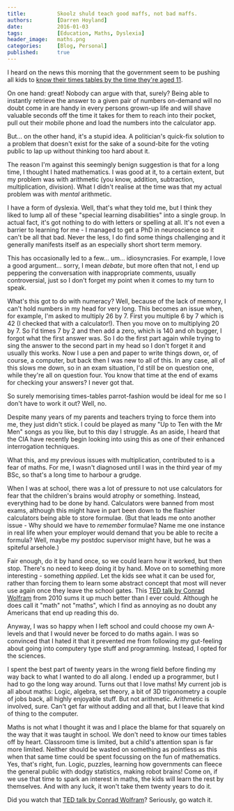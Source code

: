 ```yaml
---
title:          Skoolz shuld teach good maffs, not bad maffs.
authors:        [Darren Hoyland]
date:           2016-01-03
tags:           [Education, Maths, Dyslexia]
header_image:   maths.png
categories:     [Blog, Personal]
published:      true
---
```


I heard on the news this morning that the government seem to be pushing all kids to [know their times tables by the time they're aged 11](http://www.bbc.co.uk/news/education-35216318).

On one hand: great! Nobody can argue with that, surely? Being able to instantly retrieve the answer to a given pair of numbers on-demand will no doubt come in are handy in every persons grown-up life and will shave valuable seconds off the time it takes for them to reach into their pocket, pull out their mobile phone and load the numbers into the calculator app.

But... on the other hand, it's a stupid idea. A politician's quick-fix solution to a problem that doesn't exist for the sake of a sound-bite for the voting public to lap up without thinking too hard about it.

The reason I'm against this seemingly benign suggestion is that for a long time, I thought I hated mathematics. I was good at it, to a certain extent, but my problem was with arithmetic (you know, addition, subtraction, multiplication, division). What I didn't realise at the time was that my actual problem was with *mental* arithmetic.

I have a form of dyslexia. Well, that's what they told me, but I think they liked to lump all of these "special learning disabilities" into a single group. In actual fact, it's got nothing to do with letters or spelling at all. It's not even a barrier to learning for me - I managed to get a PhD in neuroscience so it can't be all that bad. Never the less, I do find some things challenging and it generally manifests itself as an especially short short term memory. 

This has occasionally led to a few... um... idiosyncrasies. For example, I love a good argument... sorry, I mean *debate*, but more often that not, I end up peppering the conversation with inappropriate comments, usually controversial, just so I don't forget my point when it comes to my turn to speak. 

What's this got to do with numeracy? Well, because of the lack of memory, I can't hold numbers in my head for very long. This becomes an issue when, for example, I'm asked to multiply 26 by 7. First you multiple 6 by 7 which is 42 (I checked that with a calculator!). Then you move on to multiplying 20 by 7. So I'd times 7 by 2 and then add a zero, which is 140 and oh bugger, I forgot what the first answer was. So I do the first part again while trying to sing the answer to the second part in my head so I don't forget it and usually this works. Now I use a pen and paper to write things down, or, of course, a computer, but back then I was new to all of this. In any case, all of this slows me down, so in an exam situation, I'd still be on question one, while they're all on question four. You know that time at the end of exams for checking your answers? I never got that.

So surely memorising times-tables parrot-fashion would be ideal for me so I don't have to work it out? Well, no. 

Despite many years of my parents and teachers trying to force them into me, they just didn't stick. I could be played as many "Up to Ten with the Mr Men" songs as you like, but to this day I struggle. As an aside, I heard that the CIA have recently begin looking into using this as one of their enhanced interrogation techniques.

What this, and my previous issues with multiplication, contributed to is a fear of maths. For me, I wasn't diagnosed until I was in the third year of my BSc, so that's a long time to harbour a grudge. 

When I was at school, there was a lot of pressure to not use calculators for fear that the children's brains would atrophy or something. Instead, everything had to be done by hand. Calculators were banned from most exams, although this might have in part been down to the flashier calculators being able to store formulae. (But that leads me onto another issue - Why should we have to *remember* formulae? Name me one instance in real life when your employer would demand that you be able to recite a formula? Well, maybe my postdoc supervisor might have, but he was a spiteful arsehole.)

Fair enough, do it by hand once, so we could learn how it worked, but then stop. There's no need to keep doing it by hand. Move on to something more interesting - something *applied*. Let the kids see what it can be used for, rather than forcing them to learn some abstract concept that most will never use again once they leave the school gates. This [TED talk by Conrad Wolfram](http://www.ted.com/talks/conrad_wolfram_teaching_kids_real_math_with_computers?language=en) from 2010 sums it up much better than I ever could. Although he does call it "math" not "maths", which I find as annoying as no doubt any Americans that end up reading this do.

Anyway, I was so happy when I left school and could choose my own A-levels and that I would never be forced to do maths again. I was so convinced that I hated it that it prevented me from following my gut-feeling about going into computery type stuff and programming. Instead, I opted for the sciences.

I spent the best part of twenty years in the wrong field before finding my way back to what I wanted to do all along. I ended up a programmer, but I had to go the long way around. Turns out that I love maths! My current job is all about maths: Logic, algebra, set theory, a bit of 3D trigonometry a couple of jobs back, all highly enjoyable stuff. But not arithmetic. Arithmetic is involved, sure. Can't get far without adding and all that, but I leave that kind of thing to the computer. 

Maths is not what I thought it was and I place the blame for that squarely on the way that it was taught in school. We don't need to know our times tables off by heart. Classroom time is limited, but a child's attention span is far more limited. Neither should be wasted on something as pointless as this when that same time could be spent focussing on the fun of mathematics. Yes, that's right, fun. Logic, puzzles, learning how governments can fleece the general public with dodgy statistics, making robot brains! Come on, if we use that time to spark an interest in maths, the kids will learn the rest by themselves. And with any luck, it won't take them twenty years to do it.

Did you watch that [TED talk by Conrad Wolfram](http://www.ted.com/talks/conrad_wolfram_teaching_kids_real_math_with_computers?language=en)? Seriously, go watch it. 


